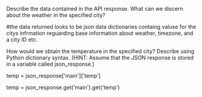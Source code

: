 Describe the data contained in the API response. What can we discern about the weather in the specified city?

#the data returned looks to be json data dictionaries containg valuse for the citys infrmation reguarding base information about weather, timezone, and a city ID etc.






How would we obtain the temperature in the specified city? Describe using Python dictionary syntax. (HINT: Assume that the JSON response is stored in a variable called json_response.)

temp = json_response['main']['temp']

temp = json_response.get('main').get('temp')




